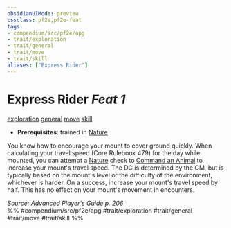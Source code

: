 ```yaml
---
obsidianUIMode: preview
cssclass: pf2e,pf2e-feat
tags:
- compendium/src/pf2e/apg
- trait/exploration
- trait/general
- trait/move
- trait/skill
aliases: ["Express Rider"]
---
```

# Express Rider  *Feat 1*  
[exploration](../../Rules/traits/exploration.md)  [general](../../Rules/traits/general.md)  [move](../../Rules/traits/move.md)  [skill](../../Rules/traits/skill.md)  

- **Prerequisites**: trained in [Nature](../skills.md#Nature)

You know how to encourage your mount to cover ground quickly. When calculating your travel speed (Core Rulebook 479) for the day while mounted, you can attempt a [Nature](../skills.md#Nature) check to [Command an Animal](../../Rules/actions/command-an-animal.md) to increase your mount's travel speed. The DC is determined by the GM, but is typically based on the mount's level or the difficulty of the environment, whichever is harder. On a success, increase your mount's travel speed by half. This has no effect on your mount's movement in encounters.

*Source: Advanced Player's Guide p. 206*  
%% #compendium/src/pf2e/apg #trait/exploration #trait/general #trait/move #trait/skill %%